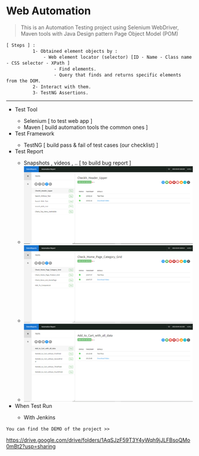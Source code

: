 # Web Automation 

> This is an Automation Testing project using Selenium WebDriver, Maven tools with Java 
> Design pattern Page Object Model (POM)

```
[ Steps ] : 
          1- Obtained element objects by :
              - Web element locator (selector) [ID - Name - Class name - CSS selector - XPath ]
                  - Find elements.
                  - Query that finds and returns specific elements from the DOM.
          2- Interact with them.
          3- TestNG Assertions.
```
_________________________________________________________________________________________________________
<ul type = "square">
  <li> Test Tool </li>
    <ul>
      <li> Selenium  [ to test web app ] </li>
      <li> Maven [ build automation tools the common ones ] </li>
    </ul>
  
  <li> Test Framework </li>
    <ul>
      <li> TestNG [ build pass & fail of test cases (our checklist) ]</li>
     </ul>
  
  <li> Test Report </li>
    <ul>
      <li> Snapshots , videos , .. [ to build bug report ] </li>
      <li> <img src="https://raw.githubusercontent.com/NiyraSamy/Web-automation-/main/TestReport/1.PNG"> </li>
      <li> <img src="https://raw.githubusercontent.com/NiyraSamy/Web-automation-/main/TestReport/2.PNG"> </li>
      <li> <img src="https://raw.githubusercontent.com/NiyraSamy/Web-automation-/main/TestReport/3.PNG"> </li>
     </ul>
  
  <li> When Test Run </li>
    <ul>
      <li> With Jenkins </li>
     </ul>
</ul>


```
You can find the DEMO of the project >>
```
 https://drive.google.com/drive/folders/1AqSJzF59T3Y4yWqh9jJLFBsoQMo0mBt2?usp=sharing

